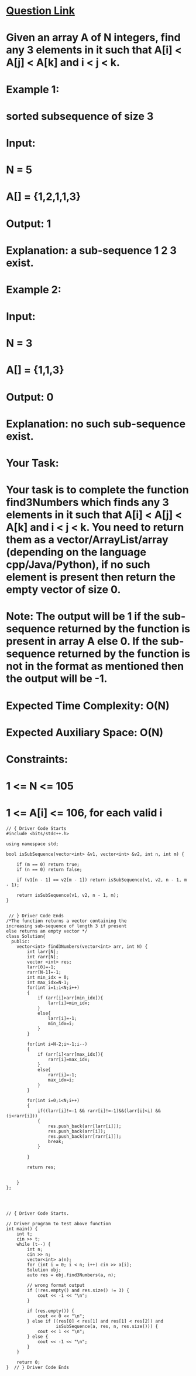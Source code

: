 # [Question Link](https://practice.geeksforgeeks.org/problems/sorted-subsequence-of-size-3/1/?track=amazon-arrays&batchId=192#)

# Given an array A of N integers, find any 3 elements in it such that A[i] < A[j] < A[k] and i < j < k.

# Example 1:
# sorted subsequence of size 3
# Input:
# N = 5
# A[] = {1,2,1,1,3}
# Output: 1
# Explanation: a sub-sequence 1 2 3 exist.
# Example 2:

# Input:
# N = 3
# A[] = {1,1,3}
# Output: 0
# Explanation: no such sub-sequence exist.
# Your Task:
# Your task is to complete the function find3Numbers which finds any 3 elements in it such that A[i] < A[j] < A[k] and i < j < k. You need to return them as a vector/ArrayList/array (depending on the language cpp/Java/Python), if no such element is present then return the empty vector of size 0.

# Note: The output will be 1 if the sub-sequence returned by the function is present in array A else 0. If the sub-sequence returned by the function is not in the format as mentioned then the output will be -1.

# Expected Time Complexity: O(N)
# Expected Auxiliary Space: O(N)

# Constraints:
# 1 <= N <= 105
# 1 <= A[i] <= 106, for each valid i

```
// { Driver Code Starts
#include <bits/stdc++.h>

using namespace std;

bool isSubSequence(vector<int> &v1, vector<int> &v2, int n, int m) {

    if (m == 0) return true;
    if (n == 0) return false;

    if (v1[n - 1] == v2[m - 1]) return isSubSequence(v1, v2, n - 1, m - 1);

    return isSubSequence(v1, v2, n - 1, m);
}


 // } Driver Code Ends
/*The function returns a vector containing the
increasing sub-sequence of length 3 if present
else returns an empty vector */
class Solution{
  public:
    vector<int> find3Numbers(vector<int> arr, int N) {
        int larr[N];
        int rarr[N];
        vector <int> res;
        larr[0]=-1;
        rarr[N-1]=-1;
        int min_idx = 0;
        int max_idx=N-1;
        for(int i=1;i<N;i++)
        {
            if (arr[i]>arr[min_idx]){
                larr[i]=min_idx;
            }
            else{
                larr[i]=-1;
                min_idx=i;
            }
        }
        
        for(int i=N-2;i>-1;i--)
        {
            if (arr[i]<arr[max_idx]){
                rarr[i]=max_idx;
            }
            else{
                rarr[i]=-1;
                max_idx=i;
            }
        }
        
        for(int i=0;i<N;i++)
        {
            if((larr[i]!=-1 && rarr[i]!=-1)&&(larr[i]<i) && (i<rarr[i]))
            {
                res.push_back(arr[larr[i]]);
                res.push_back(arr[i]);
                res.push_back(arr[rarr[i]]);
                break;
            }

        }
        
        return res;
        
        
    }
};




// { Driver Code Starts.

// Driver program to test above function
int main() {
    int t;
    cin >> t;
    while (t--) {
        int n;
        cin >> n;
        vector<int> a(n);
        for (int i = 0; i < n; i++) cin >> a[i];
        Solution obj;
        auto res = obj.find3Numbers(a, n);

        // wrong format output
        if (!res.empty() and res.size() != 3) {
            cout << -1 << "\n";
        }

        if (res.empty()) {
            cout << 0 << "\n";
        } else if ((res[0] < res[1] and res[1] < res[2]) and
                   isSubSequence(a, res, n, res.size())) {
            cout << 1 << "\n";
        } else {
            cout << -1 << "\n";
        }
    }

    return 0;
}  // } Driver Code Ends
```